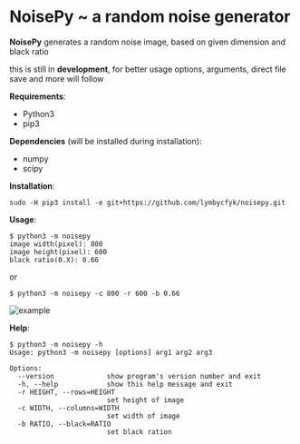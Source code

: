 # NoisePy ~ a random noise generator ####

__NoisePy__ generates a random noise image, based on given dimension  and 
black ratio

this is still in **development**, for better usage options, arguments, direct file save and more will follow

__Requirements__:

+ Python3
+ pip3

__Dependencies__ (will be installed during installation):
+ numpy
+ scipy

__Installation__:

    sudo -H pip3 install -e git+https://github.com/lymbycfyk/noisepy.git

__Usage__:

    $ python3 -m noisepy
    image width(pixel): 800
    image height(pixel): 600
    black ratio(0.X): 0.66

or

    $ python3 -m noisepy -c 800 -r 600 -b 0.66

![example](https://github.com/lymbycfyk/noisepy/blob/master/exmpl.png)

__Help__:

    $ python3 -m noisepy -h
    Usage: python3 -m noisepy [options] arg1 arg2 arg3

    Options:
      --version             show program's version number and exit
      -h, --help            show this help message and exit
      -r HEIGHT, --rows=HEIGHT
                            set height of image
      -c WIDTH, --columns=WIDTH
                            set width of image
      -b RATIO, --black=RATIO
                            set black ration
